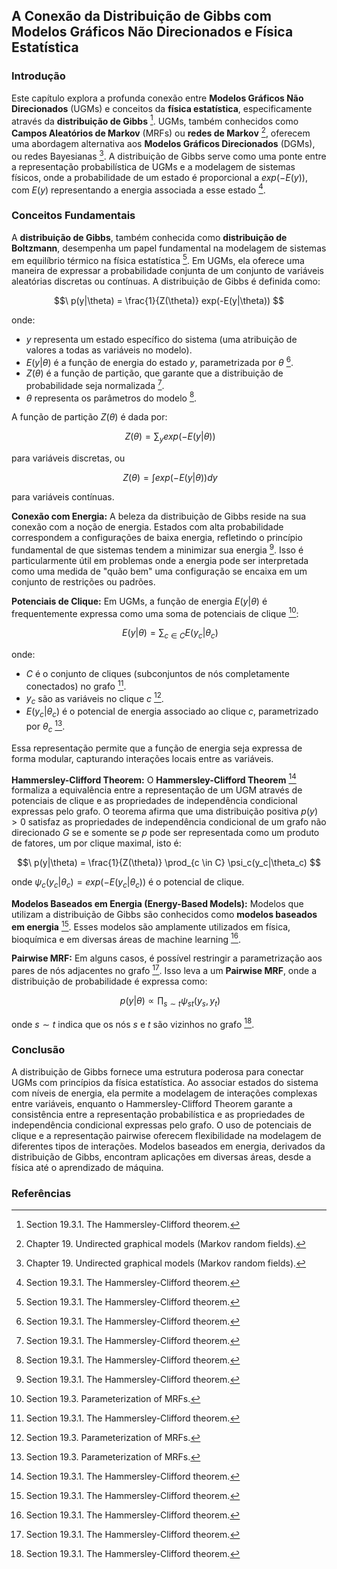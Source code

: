 ## A Conexão da Distribuição de Gibbs com Modelos Gráficos Não Direcionados e Física Estatística

### Introdução
Este capítulo explora a profunda conexão entre **Modelos Gráficos Não Direcionados** (UGMs) e conceitos da **física estatística**, especificamente através da **distribuição de Gibbs** [^6]. UGMs, também conhecidos como **Campos Aleatórios de Markov** (MRFs) ou **redes de Markov** [^1], oferecem uma abordagem alternativa aos **Modelos Gráficos Direcionados** (DGMs), ou redes Bayesianas [^1]. A distribuição de Gibbs serve como uma ponte entre a representação probabilística de UGMs e a modelagem de sistemas físicos, onde a probabilidade de um estado é proporcional a $exp(-E(y))$, com $E(y)$ representando a energia associada a esse estado [^6].

### Conceitos Fundamentais

A **distribuição de Gibbs**, também conhecida como **distribuição de Boltzmann**, desempenha um papel fundamental na modelagem de sistemas em equilíbrio térmico na física estatística [^6]. Em UGMs, ela oferece uma maneira de expressar a probabilidade conjunta de um conjunto de variáveis aleatórias discretas ou contínuas. A distribuição de Gibbs é definida como:

$$\
p(y|\theta) = \frac{1}{Z(\theta)} exp(-E(y|\theta))
$$

onde:
*   $y$ representa um estado específico do sistema (uma atribuição de valores a todas as variáveis no modelo).
*   $E(y|\theta)$ é a função de energia do estado $y$, parametrizada por $\theta$ [^6].
*   $Z(\theta)$ é a função de partição, que garante que a distribuição de probabilidade seja normalizada [^6].
*   $\theta$ representa os parâmetros do modelo [^6].

A função de partição $Z(\theta)$ é dada por:

$$\
Z(\theta) = \sum_{y} exp(-E(y|\theta))
$$

para variáveis discretas, ou

$$\
Z(\theta) = \int exp(-E(y|\theta)) dy
$$

para variáveis contínuas.

**Conexão com Energia:**
A beleza da distribuição de Gibbs reside na sua conexão com a noção de energia. Estados com alta probabilidade correspondem a configurações de baixa energia, refletindo o princípio fundamental de que sistemas tendem a minimizar sua energia [^6]. Isso é particularmente útil em problemas onde a energia pode ser interpretada como uma medida de "quão bem" uma configuração se encaixa em um conjunto de restrições ou padrões.

**Potenciais de Clique:**
Em UGMs, a função de energia $E(y|\theta)$ é frequentemente expressa como uma soma de potenciais de clique [^5]:

$$\
E(y|\theta) = \sum_{c \in C} E(y_c|\theta_c)
$$

onde:
*   $C$ é o conjunto de cliques (subconjuntos de nós completamente conectados) no grafo [^6].
*   $y_c$ são as variáveis no clique $c$ [^5].
*   $E(y_c|\theta_c)$ é o potencial de energia associado ao clique $c$, parametrizado por $\theta_c$ [^5].

Essa representação permite que a função de energia seja expressa de forma modular, capturando interações locais entre as variáveis.

**Hammersley-Clifford Theorem:**
O **Hammersley-Clifford Theorem** [^6] formaliza a equivalência entre a representação de um UGM através de potenciais de clique e as propriedades de independência condicional expressas pelo grafo. O teorema afirma que uma distribuição positiva $p(y) > 0$ satisfaz as propriedades de independência condicional de um grafo não direcionado $G$ se e somente se $p$ pode ser representada como um produto de fatores, um por clique maximal, isto é:

$$\
p(y|\theta) = \frac{1}{Z(\theta)} \prod_{c \in C} \psi_c(y_c|\theta_c)
$$

onde $\psi_c(y_c|\theta_c) = exp(-E(y_c|\theta_c))$ é o potencial de clique.

**Modelos Baseados em Energia (Energy-Based Models):**
Modelos que utilizam a distribuição de Gibbs são conhecidos como **modelos baseados em energia** [^6]. Esses modelos são amplamente utilizados em física, bioquímica e em diversas áreas de machine learning [^6].

**Pairwise MRF:**
Em alguns casos, é possível restringir a parametrização aos pares de nós adjacentes no grafo [^6]. Isso leva a um **Pairwise MRF**, onde a distribuição de probabilidade é expressa como:

$$\
p(y|\theta) \propto \prod_{s \sim t} \psi_{st}(y_s, y_t)
$$

onde $s \sim t$ indica que os nós $s$ e $t$ são vizinhos no grafo [^6].

### Conclusão

A distribuição de Gibbs fornece uma estrutura poderosa para conectar UGMs com princípios da física estatística. Ao associar estados do sistema com níveis de energia, ela permite a modelagem de interações complexas entre variáveis, enquanto o Hammersley-Clifford Theorem garante a consistência entre a representação probabilística e as propriedades de independência condicional expressas pelo grafo. O uso de potenciais de clique e a representação pairwise oferecem flexibilidade na modelagem de diferentes tipos de interações. Modelos baseados em energia, derivados da distribuição de Gibbs, encontram aplicações em diversas áreas, desde a física até o aprendizado de máquina.

### Referências
[^1]: Chapter 19. Undirected graphical models (Markov random fields).
[^5]: Section 19.3. Parameterization of MRFs.
[^6]: Section 19.3.1. The Hammersley-Clifford theorem.
<!-- END -->